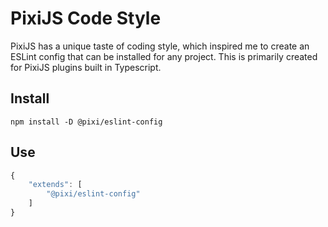 # PixiJS Code Style

PixiJS has a unique taste of coding style, which inspired me to create an ESLint config
that can be installed for any project. This is primarily created for PixiJS plugins built
in Typescript.

## Install

```
npm install -D @pixi/eslint-config
```

## Use

```js
{
    "extends": [
        "@pixi/eslint-config"
    ]
}
```
